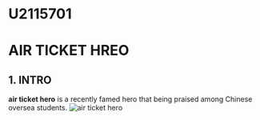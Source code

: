 # U2115701
# AIR TICKET HREO
## 1. INTRO
**air ticket hero** is a recently famed hero that being praised among Chinese oversea students. 
![air ticket hero](https://user-images.githubusercontent.com/93829603/165321668-b5c0d7c1-88e1-48f9-8042-8a323bddd663.jpg)
